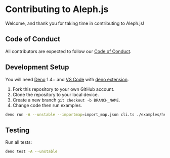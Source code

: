 # Contributing to Aleph.js

Welcome, and thank you for taking time in contributing to Aleph.js!

## Code of Conduct
All contributors are expected to follow our [Code of Conduct](CODE_OF_CONDUCT.md).

## Development Setup
You will need [Deno](https://deno.land/) 1.4+ and [VS Code](https://code.visualstudio.com/) with [deno extension](https://marketplace.visualstudio.com/items?itemName=denoland.vscode-deno).

1. Fork this repository to your own GitHub account.
2. Clone the repository to your local device.
3. Create a new branch `git checkout -b BRANCH_NAME`.
4. Change code then run examples.

```bash
deno run -A --unstable --importmap=import_map.json cli.ts ./examples/hello-world --log=debug
```

## Testing
Run all tests:
```bash
deno test -A --unstable
```
